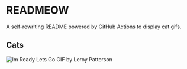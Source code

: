 # READMEOW

A self-rewriting README powered by GitHub Actions to display cat gifs.

## Cats

![Im Ready Lets Go GIF by Leroy Patterson](https://media0.giphy.com/media/CjmvTCZf2U3p09Cn0h/200.gif?cid=9acd02dajoy7xwtso8eew0kbwljzvxuhkepyghldeff66h4f&ep=v1_gifs_search&rid=200.gif&ct=g)
